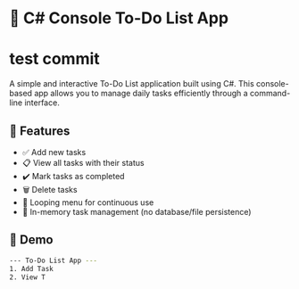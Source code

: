 # 📝 C# Console To-Do List App

# test commit

A simple and interactive To-Do List application built using C#. This console-based app allows you to manage daily tasks efficiently through a command-line interface.

## 🚀 Features

- ✅ Add new tasks
- 📋 View all tasks with their status
- ✔️ Mark tasks as completed
- 🗑️ Delete tasks
- 🔁 Looping menu for continuous use
- 💾 In-memory task management (no database/file persistence)

## 📸 Demo

```bash
--- To-Do List App ---
1. Add Task
2. View T
